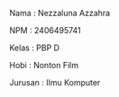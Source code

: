 Nama : Nezzaluna Azzahra

NPM : 2406495741

Kelas : PBP D

Hobi : Nonton Film

Jurusan : Ilmu Komputer
